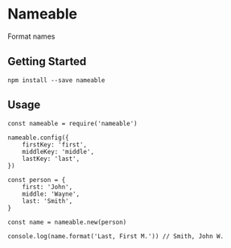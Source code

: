 # Nameable
Format names

## Getting Started
`npm install --save nameable`

## Usage
```
const nameable = require('nameable')

nameable.config({
    firstKey: 'first',
    middleKey: 'middle',
    lastKey: 'last',
})

const person = {
    first: 'John',
    middle: 'Wayne',
    last: 'Smith',
}

const name = nameable.new(person)

console.log(name.format('Last, First M.')) // Smith, John W.
```